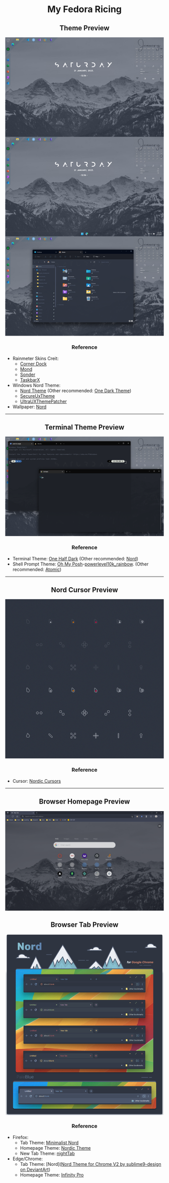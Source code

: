 <h1 align="center">My Fedora Ricing</h1>

<h2 align="center">Theme Preview</h2>

![Ricing](README.assets/Windows_Ricing.png)

<h3 align="center">Reference</h3>

- Rainmeter Skins Creit: 
	- [Corner Dock](https://www.deviantart.com/sinndbad/art/Corner-Dock-839311234)
	- [Mond](https://www.deviantart.com/illu90/art/Minimalist-Desktop-880464406)
	- [Sonder](https://www.deviantart.com/michaelpurses/art/Sonder-Rainmeter-skin-838147223)
	- [TaskbarX](https://github.com/ChrisAnd1998/TaskbarX)
- Windows Nord Theme: 
	- [Nord Theme](https://www.deviantart.com/niivu/art/NORD-for-Windows-11-22H2-928730071) (Other recommended: [One Dark Theme](https://www.deviantart.com/niivu/art/One-Dark-Pro-for-Windows-11-22H2-930312689))
	- [SecureUxTheme](https://github.com/namazso/SecureUxTheme)
	- [UltraUXThemePatcher](https://mhoefs.eu/software_uxtheme.php?ref=syssel&lang=en)
- Wallpaper: [Nord](https://raw.githubusercontent.com/Sang-Buster/Picgo-Github/main/img/Nord/Nord_Mt.jpeg)

---

<h2 align="center">Terminal Theme Preview</h2>

![Nord_Cursor](README.assets/Terminal_preview.png)

<h3 align="center">Reference</h3>

- Terminal Theme: [One Half Dark](https://learn.microsoft.com/en-us/windows/terminal/customize-settings/color-schemes#one-half-dark) (Other recommended: [Nord](https://github.com/thismat/nord-windows-terminal))
- Shell Prompt Theme: [Oh My Posh](https://github.com/jandedobbeleer/oh-my-posh)-[powerlevel10k_rainbow](https://ohmyposh.dev/docs/themes#powerlevel10k_rainbow). (Other recommended: [Atomic](https://ohmyposh.dev/docs/themes#atomic))

---

<h2 align="center">Nord Cursor Preview</h2>

![Nord_Cursor](README.assets/Cursor_preview.png)

<h3 align="center">Reference</h3>

- Cursor: [Nordic Cursors](https://www.gnome-look.org/p/1662218/)

---

<h2 align="center">Browser Homepage Preview</h2>

![Nord_Cursor](README.assets/Browser_preview.png)

<h2 align="center">Browser Tab Preview</h2>

![Nord_Cursor](README.assets/Tab_preview.png)

<h3 align="center">Reference</h3>

- Firefox: 
	- Tab Theme: [Minimalist Nord](https://github.com/canbeardig/MinimalistFox)
  	- Homepage Theme: [Nordic Theme](https://github.com/EliverLara/firefox-nordic-theme)
  	- New Tab Theme: [nightTab](https://addons.mozilla.org/en-US/firefox/addon/nighttab/)
- Edge/Chrome: 
	- Tab Theme: [Nord]([Nord Theme for Chrome V2 by sublime9-design on DeviantArt](https://www.deviantart.com/sublime9-design/art/Nord-Theme-for-Chrome-V2-837463227))
	- Homepage Theme: [Infinity Pro](https://github.com/EliverLara/firefox-nordic-theme)
